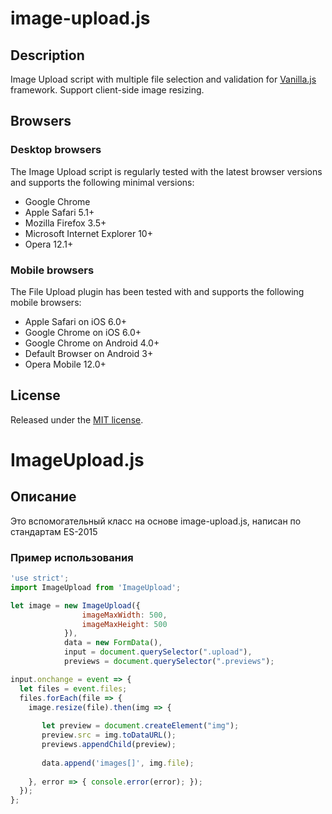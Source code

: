 # image-upload.js

## Description

Image Upload script with multiple file selection and validation for [Vanilla.js](http://vanilla-js.com/) framework.
Support client-side image resizing.

## Browsers

### Desktop browsers
The Image Upload script is regularly tested with the latest browser versions and supports the following minimal versions:

* Google Chrome
* Apple Safari 5.1+
* Mozilla Firefox 3.5+
* Microsoft Internet Explorer 10+
* Opera 12.1+

### Mobile browsers
The File Upload plugin has been tested with and supports the following mobile browsers:

* Apple Safari on iOS 6.0+
* Google Chrome on iOS 6.0+
* Google Chrome on Android 4.0+
* Default Browser on Android 3+
* Opera Mobile 12.0+

## License
Released under the [MIT license](http://www.opensource.org/licenses/MIT).

# ImageUpload.js

## Описание

Это вспомогательный класс на основе image-upload.js, написан по стандартам ES-2015

### Пример использования
```js
'use strict';
import ImageUpload from 'ImageUpload';

let image = new ImageUpload({
                imageMaxWidth: 500,
                imageMaxHeight: 500
            }),
            data = new FormData(),
            input = document.querySelector(".upload"),
            previews = document.querySelector(".previews");

input.onchange = event => {
  let files = event.files;
  files.forEach(file => {
    image.resize(file).then(img => {
    
       let preview = document.createElement("img");
       preview.src = img.toDataURL();
       previews.appendChild(preview);
       
       data.append('images[]', img.file);
       
    }, error => { console.error(error); });
  });
};
                  
```
